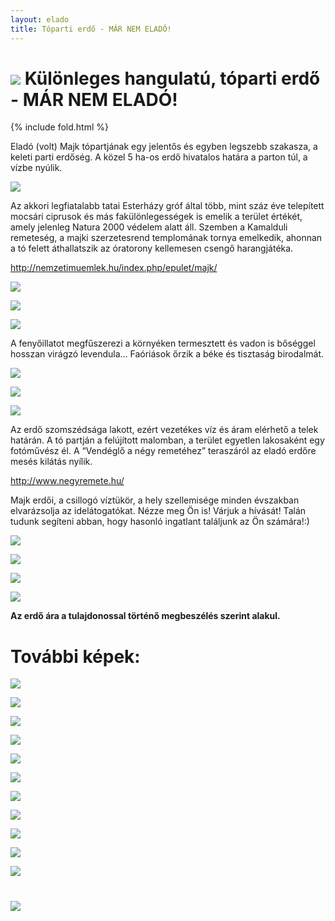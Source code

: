 ```yaml
---
layout: elado
title: Tóparti erdő - MÁR NEM ELADÓ!
---
```


# ![](https://i.imgur.com/EBvtfTD.jpg) Különleges hangulatú, tóparti erdő - MÁR NEM ELADÓ!

{% include fold.html %}

Eladó (volt) Majk tópartjának egy jelentős és egyben legszebb szakasza, a keleti parti erdőség.
A közel 5 ha-os erdő hivatalos határa a parton túl, a vízbe nyúlik.

![](https://i.imgur.com/Wk32RbG.jpg)

Az akkori legfiatalabb tatai Esterházy gróf által több, mint száz éve telepített mocsári ciprusok és más fakülönlegességek is emelik a terület értékét, amely jelenleg Natura 2000 védelem alatt áll. 
Szemben a Kamalduli remeteség, a majki szerzetesrend templomának tornya emelkedik, ahonnan a tó felett áthallatszik az óratorony kellemesen csengő harangjátéka. 

<http://nemzetimuemlek.hu/index.php/epulet/majk/>

![](https://i.imgur.com/4fz8u0j.jpg)

![](https://i.imgur.com/goYnCIB.jpg)

![](https://i.imgur.com/554tECv.jpg)

A fenyőillatot megfűszerezi a környéken termesztett és vadon is bőséggel hosszan virágzó levendula…
Faóriások őrzik a béke és tisztaság birodalmát.

![](https://i.imgur.com/ZyDVeNX.jpg)

![](https://i.imgur.com/7eS7zsy.jpg)

![](https://i.imgur.com/mDkLNNi.jpg)

Az erdő szomszédsága lakott, ezért vezetékes víz és áram elérhető a telek határán. A tó partján a felújított malomban, a terület egyetlen lakosaként egy fotóművész él.
A “Vendéglő a négy remetéhez” teraszáról az eladó erdőre mesés kilátás nyílik.

<http://www.negyremete.hu/>

Majk erdői, a csillogó víztükör, a hely szellemisége minden évszakban elvarázsolja az idelátogatókat.
Nézze meg Ön is! 
Várjuk a hívását! Talán tudunk segíteni abban, hogy hasonló ingatlant találjunk az Ön számára!:)

![](https://i.imgur.com/Wk32RbG.jpg)

![](https://i.imgur.com/mqr8usR.jpg)

![](https://i.imgur.com/jiGDSxk.jpg)

![](https://i.imgur.com/ywscK1I.jpg)

**Az erdő ára a tulajdonossal történő megbeszélés szerint alakul.**

# További képek:

![](https://i.imgur.com/EZKk87o.jpg)

![](https://i.imgur.com/XBwaC2b.jpg)

![](https://i.imgur.com/qXWe1x5.jpg)

![](https://i.imgur.com/Sa7zgPj.jpg)

![](https://i.imgur.com/FqWK4xb.jpg)

![](https://i.imgur.com/bflz2oi.jpg)

![](https://i.imgur.com/LuNsb2d.jpg)

![](https://i.imgur.com/Hq1SpGP.jpg)

![](https://i.imgur.com/giOZ74j.jpg)

![](https://i.imgur.com/kNWmTVb.jpg)

![](https://i.imgur.com/KuVabvE.jpg)

# ![](https://i.imgur.com/V11JY3c.jpg)
